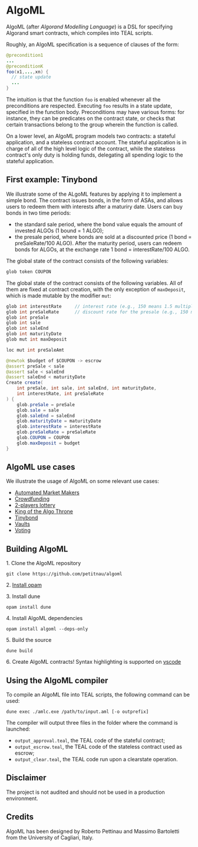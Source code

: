 # AlgoML

AlgoML (after *Algorand Modelling Language*) is a DSL for specifying Algorand smart contracts, which compiles into TEAL scripts.

Roughly, an AlgoML specification is a sequence of clauses of the form:
```java
@precondition1
...
@preconditionK
foo(x1,...,xn) {
  // state update
  ...
}
```
The intuition is that the function ``foo`` is enabled whenever all the preconditions are respected. Executing ``foo`` results in a state update, specified in the function body. Preconditions may have various forms: for instance, they can be predicates on the contract state, or checks that certain transactions belong to the group wherein the function is called.

On a lower level, an AlgoML program models two contracts: a stateful application, and a stateless contract account. The stateful application is in charge of all of the high level logic of the contract, while the stateless contract's only duty is holding funds, delegating all spending logic to the stateful application.

## First example: Tinybond

We illustrate some of the ALgoML features by applying it to implement a simple bond.
The contract issues bonds, in the form of ASAs, and allows users to redeem them with interests after a maturiry date.
Users can buy bonds in two time periods:
* the standard sale period, where the bond value equals the amount of invested ALGOs (1 bound = 1 ALGO); 
* the presale period, where bonds are sold at a discounted price (1 bond = preSaleRate/100 ALGO).
After the maturity period, users can redeem bonds for ALGOs, at the exchange rate 1 bond = interestRate/100 ALGO.

The global state of the contract consists of the following variables:
```java
glob token COUPON
```
The global state of the contract consists of the following variables. All of them are fixed at contract creation, with the only exception of `maxDeposit`, which is made mutable by the modifier `mut`:  
```java
glob int interestRate     // interest rate (e.g., 150 means 1.5 multiplication factor, i.e. 50% interest rate)
glob int preSaleRate      // discount rate for the presale (e.g., 150 means that 100 ALGOs buy 150 bond units)
glob int preSale
glob int sale
glob int saleEnd
glob int maturityDate
glob mut int maxDeposit
```

```java
loc mut int preSaleAmt
```

```java
@newtok $budget of $COUPON -> escrow
@assert preSale < sale 
@assert sale < saleEnd 
@assert saleEnd < maturityDate
Create create(
    int preSale, int sale, int saleEnd, int maturityDate,
    int interestRate, int preSaleRate
) {
	glob.preSale = preSale
	glob.sale = sale
	glob.saleEnd = saleEnd
	glob.maturityDate = maturityDate
	glob.interestRate = interestRate
	glob.preSaleRate = preSaleRate
	glob.COUPON = COUPON
	glob.maxDeposit = budget
}
```


## AlgoML use cases

We illustrate the usage of AlgoML on some relevant use cases:
- [Automated Market Makers](contracts/amm)
- [Crowdfunding](contracts/crowdfund)
- [2-players lottery](contracts/lottery)
- [King of the Algo Throne](contracts/kotat)
- [Tinybond](contracts/tinybond)
- [Vaults](contracts/vaults)
- [Voting](contracts/voting)

## Building AlgoML

1\. Clone the AlgoML repository
```
git clone https://github.com/petitnau/algoml
```
2\. [Install opam](https://ocaml.org/docs/install.html#OPAM) 

3\. Install dune
```
opam install dune
```
4\. Install AlgoML dependencies
```
opam install algoml --deps-only
```
5\. Build the source
```
dune build
```
6\. Create AlgoML contracts! Syntax highlighting is supported on [vscode](https://marketplace.visualstudio.com/items?itemName=RobertoPettinau.algoml-lang) 


## Using the AlgoML compiler

To compile an AlgoML file into TEAL scripts, the following command can be used:
```console
dune exec ./amlc.exe /path/to/input.aml [-o outprefix]
```
The compiler will output three files in the folder where the command is launched:
* `output_approval.teal`, the TEAL code of the stateful contract;
* `output_escrow.teal`, the TEAL code of the stateless contract used as escrow;
* `output_clear.teal`, the TEAL code run upon a clearstate operation.

## Disclaimer

The project is not audited and should not be used in a production environment.

## Credits

AlgoML has been designed by Roberto Pettinau and Massimo Bartoletti from the University of Cagliari, Italy.
